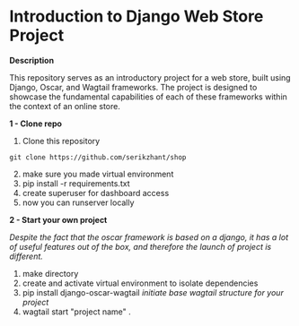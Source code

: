# Introduction to Django Web Store Project
**Description**

This repository serves as an introductory project for a web store, built using Django, Oscar, and Wagtail frameworks. 
The project is designed to showcase the fundamental capabilities of each of these frameworks within the context of an online store.

**1 - Clone repo**
1. Clone this repository
```
git clone https://github.com/serikzhant/shop
```
  2. make sure you made virtual environment
  3. pip install -r requirements.txt
  4. create superuser for dashboard access
  5. now you can runserver locally

**2 - Start your own project**

_Despite the fact that the oscar framework is based on a django, it has a lot of useful features out of the box, and therefore the launch of project is different._
1. make directory
2. create and activate virtual environment to isolate dependencies
3. pip install django-oscar-wagtail
   _initiate base wagtail structure for your project_
4. wagtail start "project name" .
   
   
